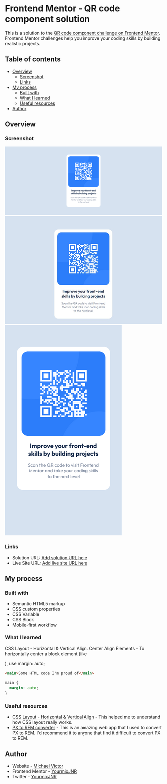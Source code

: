 # Frontend Mentor - QR code component solution

This is a solution to the [QR code component challenge on Frontend Mentor](https://www.frontendmentor.io/challenges/qr-code-component-iux_sIO_H). Frontend Mentor challenges help you improve your coding skills by building realistic projects. 

## Table of contents

- [Overview](#overview)
  - [Screenshot](#screenshot)
  - [Links](#links)
- [My process](#my-process)
  - [Built with](#built-with)
  - [What I learned](#what-i-learned)
  - [Useful resources](#useful-resources)
- [Author](#author)

## Overview

### Screenshot

![](screenshot/Screenshot_1.png)
![](screenshot/Screenshot_2.jpg)
![](screenshot/Screenshot_3.png)

### Links

- Solution URL: [Add solution URL here](https://your-solution-url.com)
- Live Site URL: [Add live site URL here](https://your-live-site-url.com)

## My process

### Built with

- Semantic HTML5 markup
- CSS custom properties
- CSS Variable
- CSS Block
- Mobile-first workflow

### What I learned

CSS Layout - Horizontal & Vertical Align.
Center Align Elements - To horizontally center a block element (like <main>), use margin: auto;

```html
<main>Some HTML code I'm proud of</main>
```
```css
main {
  margin: auto;
}
```

### Useful resources

- [CSS Layout - Horizontal & Vertical Align](https://www.w3schools.com/css/css_align.asp) - This helped me to understand how CSS layout really works.
- [PX to REM converter](https://nekocalc.com/px-to-rem-converter) - This is an amazing web app that I used to convert PX to REM. I'd recommend it to anyone that find it difficult to convert PX to REM.

## Author

- Website - [Michael Victor](https://www.webtor.xyz)
- Frontend Mentor - [YourmixJNR](https://www.frontendmentor.io/profile/YourmixJNR)
- Twitter - [YourmixJNR](hhttps://twitter.com/YourmixJNR)
